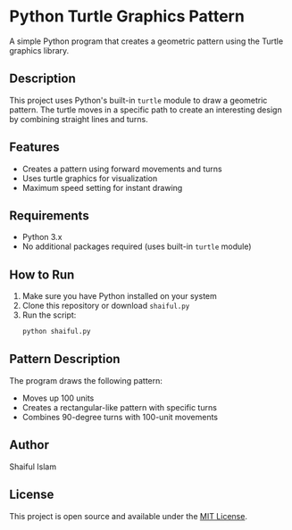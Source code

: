 # Python Turtle Graphics Pattern

A simple Python program that creates a geometric pattern using the Turtle graphics library.

## Description

This project uses Python's built-in `turtle` module to draw a geometric pattern. The turtle moves in a specific path to create an interesting design by combining straight lines and turns.

## Features

- Creates a pattern using forward movements and turns
- Uses turtle graphics for visualization
- Maximum speed setting for instant drawing

## Requirements

- Python 3.x
- No additional packages required (uses built-in `turtle` module)

## How to Run

1. Make sure you have Python installed on your system
2. Clone this repository or download `shaiful.py`
3. Run the script:
   ```bash
   python shaiful.py
   ```

## Pattern Description

The program draws the following pattern:

- Moves up 100 units
- Creates a rectangular-like pattern with specific turns
- Combines 90-degree turns with 100-unit movements

## Author

Shaiful Islam

## License

This project is open source and available under the [MIT License](LICENSE).
